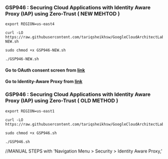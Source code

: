 ### GSP946 :  Securing Cloud Applications with Identity Aware Proxy (IAP) using Zero-Trust ( NEW MEHTOD ) 

```
export REGION=us-east4
```

```
curl -LO https://raw.githubusercontent.com/tariqsheikhsw/GoogleCloudArchitectLabs/main/Solutions/GSP946-NEW.sh

sudo chmod +x GSP946-NEW.sh

./GSP946-NEW.sh
```


#### Go to OAuth consent screen from [link](https://console.cloud.google.com/apis/credentials/consent?)  
 

#### Go to Identity-Aware Proxy from [link](https://console.cloud.google.com/security/iap?)  



### GSP946 :  Securing Cloud Applications with Identity Aware Proxy (IAP) using Zero-Trust ( OLD METHOD ) 

```
export REGION=us-east1
```

```
curl -LO https://raw.githubusercontent.com/tariqsheikhsw/GoogleCloudArchitectLabs/main/Solutions/GSP946.sh

sudo chmod +x GSP946.sh

./GSP946.sh
```

//MANUAL STEPS with 'Navigation Menu > Security > Identity Aware Proxy,'  


